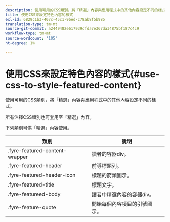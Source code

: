 ```yaml
---
description: 使用可用的CSS類別，將「精選」內容與應用程式中的其他內容設定不同的樣式。
title: 使用CSS來設定特色內容的樣式
exl-id: 6829c1b3-407c-45c1-9bed-c78ab8f5b985
translation-type: tm+mt
source-git-commit: a2449482e617939cfda7e367da34875bf187c4c9
workflow-type: tm+mt
source-wordcount: '105'
ht-degree: 1%

---
```


# 使用CSS來設定特色內容的樣式{#use-css-to-style-featured-content}

使用可用的CSS類別，將「精選」內容與應用程式中的其他內容設定不同的樣式。

所有注釋CSS類別也可套用至「精選」內容。

下列類別可供「精選」內容使用。

| 類別 | 說明 |
|---|---|
| .fyre-featured-content-wrapper | 讀者的容器div。 |
| .fyre-featured-header | 前導標題列。 |
| .fyre-featured-header-icon | 標題的箭頭圖示。 |
| .fyre-featured-title | 標題文字。 |
| .fyre-featureed-body | 讀者中精選內容的容器div。 |
| .fyre-feature-quote | 開始每個內容項目的引號圖示。 |
